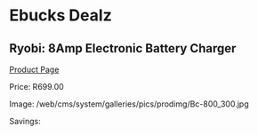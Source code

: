 
# Ebucks Dealz
## Ryobi: 8Amp Electronic Battery Charger
[Product Page](https://www.ebucks.com/web/shop/productSelected.do?prodId=315066536&catId=370101825)

Price: R699.00

Image: /web/cms/system/galleries/pics/prodimg/Bc-800_300.jpg

Savings: 


	